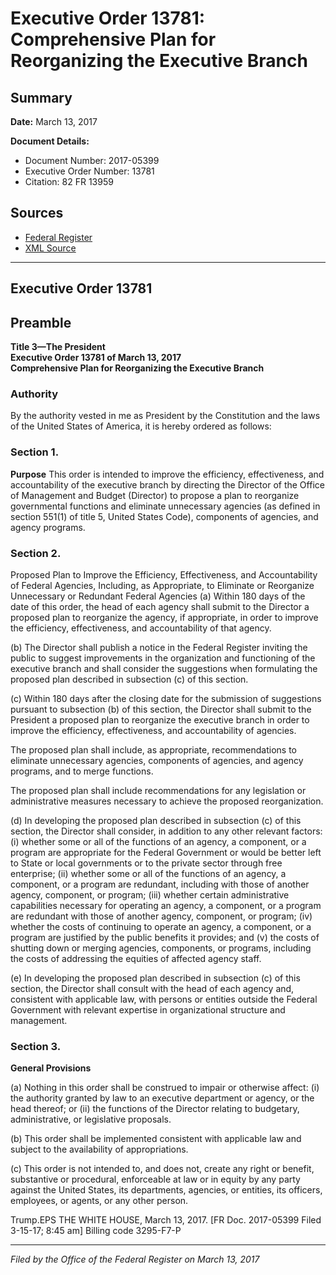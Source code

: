 # Executive Order 13781: Comprehensive Plan for Reorganizing the Executive Branch

## Summary

**Date:** March 13, 2017

**Document Details:**
- Document Number: 2017-05399
- Executive Order Number: 13781
- Citation: 82 FR 13959

## Sources
- [Federal Register](https://www.federalregister.gov/documents/2017/03/16/2017-05399/comprehensive-plan-for-reorganizing-the-executive-branch)
- [XML Source](https://www.federalregister.gov/documents/full_text/xml/2017/03/16/2017-05399.xml)

---

## Executive Order 13781

## Preamble

**Title 3—The President**  
**Executive Order 13781 of March 13, 2017**  
**Comprehensive Plan for Reorganizing the Executive Branch**

### Authority

By the authority vested in me as President by the Constitution and the laws of the United States of America, it is hereby ordered as follows:
### Section 1.

**Purpose**
 This order is intended to improve the efficiency, effectiveness, and accountability of the executive branch by directing the Director of the Office of Management and Budget (Director) to propose a plan to reorganize governmental functions and eliminate unnecessary agencies (as defined in section 551(1) of title 5, United States Code), components of agencies, and agency programs.
### Section 2.

Proposed Plan to Improve the Efficiency, Effectiveness, and Accountability of Federal Agencies, Including, as Appropriate, to Eliminate or Reorganize Unnecessary or Redundant Federal Agencies (a) Within 180 days of the date of this order, the head of each agency shall submit to the Director a proposed plan to reorganize the agency, if appropriate, in order to improve the efficiency, effectiveness, and accountability of that agency. 

(b) The Director shall publish a notice in the 
Federal Register
inviting the public to suggest improvements in the organization and functioning of the executive branch and shall consider the suggestions when formulating the proposed plan described in subsection (c) of this section.

(c) Within 180 days after the closing date for the submission of suggestions pursuant to subsection (b) of this section, the Director shall submit to the President a proposed plan to reorganize the executive branch in order to improve the efficiency, effectiveness, and accountability of agencies.

The proposed plan shall include, as appropriate, recommendations to eliminate unnecessary agencies, components of agencies, and agency programs, and to merge functions.

The proposed plan shall include recommendations for any legislation or administrative measures necessary to achieve the proposed reorganization.

(d) In developing the proposed plan described in subsection (c) of this section, the Director shall consider, in addition to any other relevant factors:
    (i) whether some or all of the functions of an agency, a component, or a program are appropriate for the Federal Government or would be better left to State or local governments or to the private sector through free enterprise;
    (ii) whether some or all of the functions of an agency, a component, or a program are redundant, including with those of another agency, component, or program; 
    (iii) whether certain administrative capabilities necessary for operating an agency, a component, or a program are redundant with those of another agency, component, or program; 
    (iv) whether the costs of continuing to operate an agency, a component, or a program are justified by the public benefits it provides; and
    (v) the costs of shutting down or merging agencies, components, or programs, including the costs of addressing the equities of affected agency staff.

(e) In developing the proposed plan described in subsection (c) of this section, the Director shall consult with the head of each agency and, consistent with applicable law, with persons or entities outside the Federal 
Government with relevant expertise in organizational structure and management.
### Section 3.

**General Provisions**

(a) Nothing in this order shall be construed to impair or otherwise affect:
    (i) the authority granted by law to an executive department or agency, or the head thereof; or
    (ii) the functions of the Director relating to budgetary, administrative, or legislative proposals.

(b) This order shall be implemented consistent with applicable law and subject to the availability of appropriations.

(c) This order is not intended to, and does not, create any right or benefit, substantive or procedural, enforceable at law or in equity by any party against the United States, its departments, agencies, or entities, its officers, employees, or agents, or any other person.

Trump.EPS
THE WHITE HOUSE,
March 13, 2017.
[FR Doc. 2017-05399 
Filed 3-15-17; 8:45 am] 
Billing code 3295-F7-P

---

*Filed by the Office of the Federal Register on March 13, 2017*
